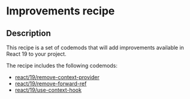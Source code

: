 # Improvements recipe
## Description
This recipe is a set of codemods that will add improvements available in React 19 to your project.

The recipe includes the following codemods:

-   [react/19/remove-context-provider](https://github.com/codemod-com/codemod/tree/main/packages/codemods/react/19/remove-context-provider)
-   [react/19/remove-forward-ref](https://github.com/codemod-com/codemod/tree/main/packages/codemods/react/19/remove-forward-ref)
-   [react/19/use-context-hook](https://github.com/codemod-com/codemod/tree/main/packages/codemods/react/19/use-context-hook)


